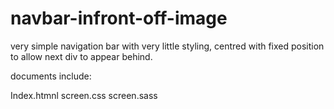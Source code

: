 navbar-infront-off-image
========================

very simple navigation bar with very little styling, centred with fixed position to allow next div to appear behind. 

documents include:

Index.htmnl
screen.css
screen.sass 
